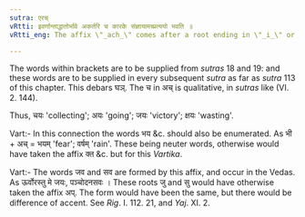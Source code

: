 ```yaml
---
sutra: एरच्
vRtti: इवर्णान्ताद्धातोर्भावे अकर्तरि च कारके संज्ञायामच्प्रत्ययो भवति ॥
vRtti_eng: The affix \"_ach_\" comes after a root ending in \"_i_\" or \"_i_\" (when mere action is denoted, or when the sense is that of an appellative, the word being related to the verb from which its name is deduced, but not as an agent).

---
```

The words within brackets are to be supplied from _sutras_ 18 and 19: and these words are to be supplied in every subsequent _sutra_ as far as _sutra_ 113 of this chapter. This debars घञ्. The च in अच् is qualitative, in _sutras_ like (VI. 2. 144).

Thus, चयः 'collecting'; अयः 'going'; जयः 'victory'; क्षयः 'wasting'.

Vart:- In this connection the words भय &c. should also be enumerated. As भी + अच् = भयम् 'fear'; वर्षम् 'rain'. These being neuter words, otherwise would have taken the affix क्त &c. but for this _Vartika_.

Vart:- The words जव and सव are formed by this affix, and occur in the Vedas. As ऊर्वोरस्तु मे जयः, पञ्चोदनसवः । These roots जु and सु would have otherwise taken the affix अप्. The form would have been the same, but there would be difference of accent. See _Rig_. I. 112. 21, and _Yaj_. XI. 2.